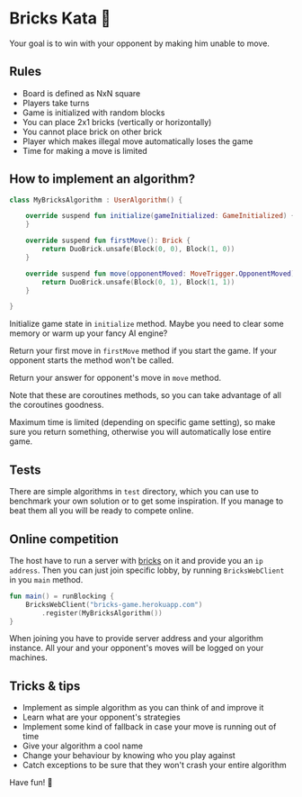 # Bricks Kata 🧱

Your goal is to win with your opponent by making him unable to move.

## Rules
* Board is defined as NxN square
* Players take turns
* Game is initialized with random blocks
* You can place 2x1 bricks (vertically or horizontally)
* You cannot place brick on other brick
* Player which makes illegal move automatically loses the game
* Time for making a move is limited

## How to implement an algorithm?

```kotlin
class MyBricksAlgorithm : UserAlgorithm() {

    override suspend fun initialize(gameInitialized: GameInitialized) {
    }

    override suspend fun firstMove(): Brick {
        return DuoBrick.unsafe(Block(0, 0), Block(1, 0))
    }

    override suspend fun move(opponentMoved: MoveTrigger.OpponentMoved): Brick {
        return DuoBrick.unsafe(Block(0, 1), Block(1, 1))
    }

}
```

Initialize game state in `initialize` method. Maybe you need to clear some memory or warm up your fancy AI engine?

Return your first move in `firstMove` method if you start the game. If your opponent starts the method won't be called.

Return your answer for opponent's move in `move` method. 

Note that these are coroutines methods, so you can take advantage of all the coroutines goodness. 

Maximum time is limited (depending on specific game setting), so make sure you return something, otherwise you will automatically lose entire game.

## Tests

There are simple algorithms in `test` directory, which you can use to benchmark your own solution or to get some inspiration. 
If you manage to beat them all you will be ready to compete online.

## Online competition

The host have to run a server with [bricks](https://github.com/krzysztofcybulski/bricks) on it and provide you an `ip address`. 
Then you can just join specific lobby, by running `BricksWebClient` in you `main` method.

```kotlin
fun main() = runBlocking {
    BricksWebClient("bricks-game.herokuapp.com")
        .register(MyBricksAlgorithm())
}
```

When joining you have to provide server address and your algorithm instance. All your and your opponent's moves will be logged on your machines. 

## Tricks & tips

* Implement as simple algorithm as you can think of and improve it
* Learn what are your opponent's strategies
* Implement some kind of fallback in case your move is running out of time
* Give your algorithm a cool name
* Change your behaviour by knowing who you play against
* Catch exceptions to be sure that they won't crash your entire algorithm

Have fun! 🐻
